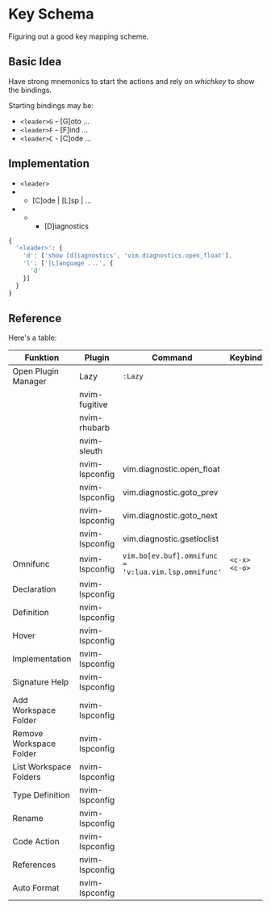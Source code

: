 # Key Schema

Figuring out a good key mapping scheme.

## Basic Idea

Have strong mnemonics to start the actions and rely on _whichkey_ to show the bindings.

Starting bindings may be: 
 - `<leader>G` - [G]oto ...
 - `<leader>F` - [F]ind ...
 - `<leader>C` - [C]ode ...

## Implementation

* `<leader>`
* - [C]ode | [L]sp | ...
* - - [D]iagnostics

```js
{
  '<leader>': {
    'd': ['show [d]iagnostics', 'vim.diagnostics.open_float'],
    'l': ['[L]anguage ...', {
      'd'
    }]
  }
}
```

## Reference

Here's a table:

| Funktion | Plugin | Command | Keybind |
|----------|--------|---------|---------|
| Open Plugin Manager | Lazy   | `:Lazy` |         |
| | nvim-fugitive | | |
| | nvim-rhubarb | | |
| | nvim-sleuth | | |
| | nvim-lspconfig | vim.diagnostic.open_float | |
| | nvim-lspconfig | vim.diagnostic.goto_prev | |
| | nvim-lspconfig | vim.diagnostic.goto_next | |
| | nvim-lspconfig | vim.diagnostic.gsetloclist | |
| Omnifunc | nvim-lspconfig | `vim.bo[ev.buf].omnifunc = 'v:lua.vim.lsp.omnifunc'` | `<c-x><c-o>` |
| Declaration | nvim-lspconfig |  | |
| Definition | nvim-lspconfig | | |
| Hover | nvim-lspconfig | | |
| Implementation | nvim-lspconfig | | |
| Signature Help | nvim-lspconfig | | |
| Add Workspace Folder | nvim-lspconfig | | |
| Remove Workspace Folder | nvim-lspconfig | | |
| List Workspace Folders | nvim-lspconfig | | |
| Type Definition | nvim-lspconfig | | |
| Rename | nvim-lspconfig | | |
| Code Action | nvim-lspconfig | | |
| References | nvim-lspconfig | | |
| Auto Format | nvim-lspconfig | | |




